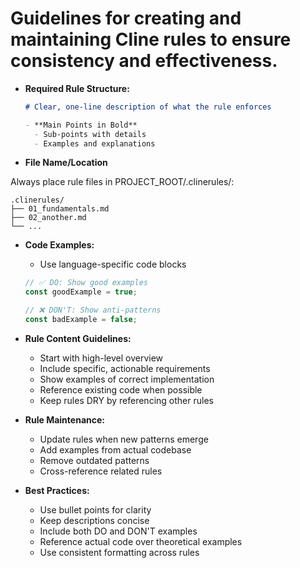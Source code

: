 # Guidelines for creating and maintaining Cline rules to ensure consistency and effectiveness.

- **Required Rule Structure:**
  ```markdown
  # Clear, one-line description of what the rule enforces

  - **Main Points in Bold**
    - Sub-points with details
    - Examples and explanations
  ```

- **File Name/Location**

Always place rule files in PROJECT_ROOT/.clinerules/:

```
.clinerules/
├── 01_fundamentals.md
├── 02_another.md
└── ...
```

- **Code Examples:**
  - Use language-specific code blocks
  ```typescript
  // ✅ DO: Show good examples
  const goodExample = true;
  
  // ❌ DON'T: Show anti-patterns
  const badExample = false;
  ```

- **Rule Content Guidelines:**
  - Start with high-level overview
  - Include specific, actionable requirements
  - Show examples of correct implementation
  - Reference existing code when possible
  - Keep rules DRY by referencing other rules

- **Rule Maintenance:**
  - Update rules when new patterns emerge
  - Add examples from actual codebase
  - Remove outdated patterns
  - Cross-reference related rules

- **Best Practices:**
  - Use bullet points for clarity
  - Keep descriptions concise
  - Include both DO and DON'T examples
  - Reference actual code over theoretical examples
  - Use consistent formatting across rules 

